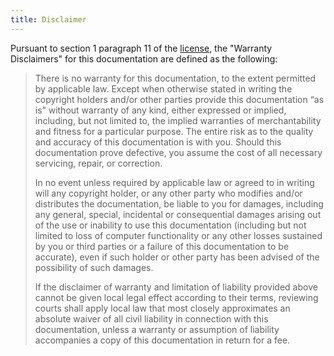```yaml
---
title: Disclaimer
---
```


Pursuant to section 1 paragraph 11 of the [license](../license/), the "Warranty
Disclaimers" for this documentation are defined as the following:

> There is no warranty for this documentation, to the extent permitted by
> applicable law. Except when otherwise stated in writing the copyright holders
> and/or other parties provide this documentation “as is” without warranty of any
> kind, either expressed or implied, including, but not limited to, the implied
> warranties of merchantability and fitness for a particular purpose. The entire
> risk as to the quality and accuracy of this documentation is with you. Should
> this documentation prove defective, you assume the cost of all necessary
> servicing, repair, or correction.
> 
> In no event unless required by applicable law or agreed to in writing will any
> copyright holder, or any other party who modifies and/or distributes the
> documentation, be liable to you for damages, including any general, special,
> incidental or consequential damages arising out of the use or inability to use
> this documentation (including but not limited to loss of computer functionality
> or any other losses sustained by you or third parties or a failure of this
> documentation to be accurate), even if such holder or other party has been
> advised of the possibility of such damages.
> 
> If the disclaimer of warranty and limitation of liability provided above cannot
> be given local legal effect according to their terms, reviewing courts shall
> apply local law that most closely approximates an absolute waiver of all civil
> liability in connection with this documentation, unless a warranty or
> assumption of liability accompanies a copy of this documentation in return for
> a fee.

